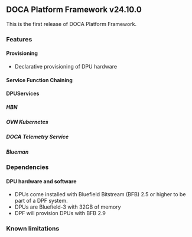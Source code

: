 ## DOCA Platform Framework v24.10.0

This is the first release of DOCA Platform Framework.

### Features
#### Provisioning
- Declarative provisioning of DPU hardware
#### Service Function Chaining
#### DPUServices
##### HBN
##### OVN Kubernetes
##### DOCA Telemetry Service
##### Blueman


### Dependencies
#### DPU hardware and software
- DPUs come installed with Bluefield Bitstream (BFB) 2.5 or higher to be part of a DPF system.
- DPUs are Bluefield-3 with 32GB of memory
- DPF will provision DPUs with BFB 2.9

### Known limitations
